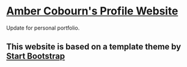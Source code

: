 # [Amber Cobourn's Profile Website](http://bgroveben.github.io/portfolio-site/)

Update for personal portfolio.

## This website is based on a template theme by [Start Bootstrap](https://startbootstrap.com/theme/resume)
